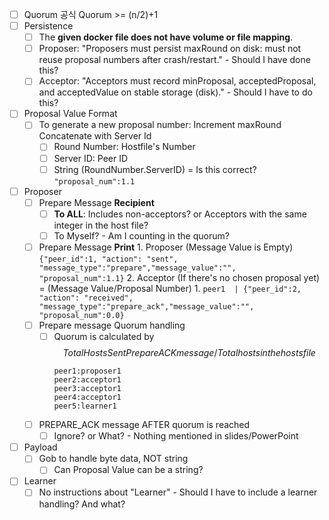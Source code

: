- [ ] Quorum 공식
	Quorum >= (n/2)+1
- [ ] Persistence
	- [ ] The **given docker file does not have volume or file mapping**. 
	- [ ] Proposer: "Proposers must persist maxRound on disk: must not reuse proposal numbers after crash/restart." - Should I have done this?
	- [ ] Acceptor: "Acceptors must record minProposal, acceptedProposal, and acceptedValue on stable storage (disk)." - Should I have to do this?
- [ ] Proposal Value Format
	- [ ] To generate a new proposal number: Increment maxRound Concatenate with Server Id
		- [ ] Round Number: Hostfile's Number
		- [ ] Server ID: Peer ID
		- [ ] String (RoundNumber.ServerID) = Is this correct?
			```"proposal_num":1.1```
- [ ] Proposer 
	- [ ] Prepare Message **Recipient**
		- [ ] **To ALL**: Includes non-acceptors? or Acceptors with the same integer in the host file?
		- [ ] To Myself? - Am I counting in the quorum?
	 - [ ] Prepare Message **Print**
			1. Proposer (Message Value is Empty)
				```{"peer_id":1, "action": "sent", "message_type":"prepare","message_value":"", "proposal_num":1.1}```
			2. Acceptor (If there's no chosen proposal yet) = (Message Value/Proposal Number)
				1. ```peer1  | {"peer_id":2, "action": "received", "message_type":"prepare_ack","message_value":"", "proposal_num":0.0}```
	- [ ] Prepare message Quorum handling
		- [ ] Quorum is calculated by $$Total Hosts Sent PrepareACKmessage/Total hosts in the hostsfile$$
			```
			peer1:proposer1 
			peer2:acceptor1
			peer3:acceptor1  
			peer4:acceptor1  
			peer5:learner1
			```
	- [ ] PREPARE_ACK message AFTER quorum is reached
		- [ ] Ignore? or What? - Nothing mentioned in slides/PowerPoint
- [ ] Payload
	- [ ] Gob to handle byte data, NOT string
		- [ ] Can Proposal Value can be a string?
- [ ] Learner
	- [ ] No instructions about "Learner" - Should I have to include a learner handling?  And what?